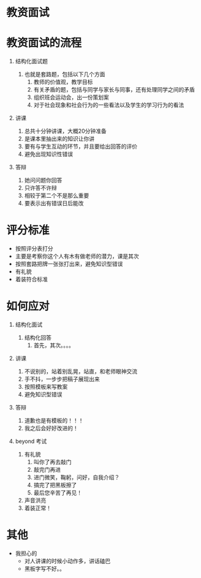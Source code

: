 # 教资面试


# 教资面试的流程
1. 结构化面试题
   1. 也就是套路题，包括以下几个方面
      1. 教师的价值观，教学目标
      2. 有关矛盾的题，包括与同学与家长与同事，还有处理同学之间的矛盾
      3. 组织班会运动会，出一份策划案
      4. 对于社会现象和社会行为的一些看法以及学生的学习行为的看法

2. 讲课
   1. 总共十分钟讲课，大概20分钟准备
   2. 是课本里抽出来的知识让你讲
   3. 要有与学生互动的环节，并且要给出回答的评价
   4. 避免出现知识性错误
   
3. 答辩
   1. 她问问题你回答
   2. 只许答不许辩
   3. 相较于第二个不是那么重要
   4. 要表示出有错误日后能改

# 评分标准
- 按照评分表打分
- 主要是考察你这个人有木有做老师的潜力，课是其次
- 按照套路把牌一张张打出来，避免知识型错误
- 有礼貌
- 着装符合标准

# 如何应对
1. 结构化面试
   1. 结构化回答
      1. 首先，其次。。。。


2. 讲课
   1. 不说别的，站着别乱晃，站直，和老师眼神交流
   2. 手不抖，一步步把稿子展现出来
   3. 按照模板来写教案
   4. 避免知识型错误
   
3. 答辩
   1. 道歉也是有模板的！！！
   2. 我之后会好好改进的！

4. beyond 考试
   1. 有礼貌
      1. 叫你了再去敲门
      2. 敲完门再进
      3. 进门微笑，鞠躬，问好，自我介绍？
      4. 搞完了把黑板擦了
      5. 最后您辛苦了再见！
   2. 声音洪亮
   3. 着装正常！


# 其他
- 我担心的
  - 对人讲课的时候小动作多，讲话磕巴
  - 黑板字写不好。。
